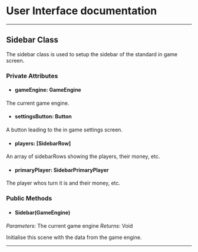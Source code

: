 # User Interface documentation
---

## Sidebar Class

The sidebar class is used to setup the sidebar of the standard in game screen. 

### Private Attributes 
- #### gameEngine: GameEngine
The current game engine.
- #### settingsButton: Button
A button leading to the in game settings screen.
- #### players: [SidebarRow]
An array of sidebarRows showing the players, their money, etc.  
- #### primaryPlayer: SidebarPrimaryPlayer
The player whos turn it is and their money, etc. 

### Public Methods 
- #### Sidebar(GameEngine)
*Parameters*: The current game engine 
*Returns*: Void

Initialise this scene with the data from the game engine.

---